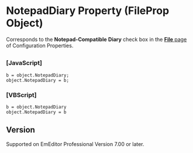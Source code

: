 # NotepadDiary Property (FileProp Object)

Corresponds to the **Notepad-Compatible**
**Diary** check box in the
[**File** page](../../dlg/properties/file/index) of Configuration Properties.

## 

### \[JavaScript\]

```
b = object.NotepadDiary;
object.NotepadDiary = b;
```

### \[VBScript\]

```
b = object.NotepadDiary
object.NotepadDiary = b
```

## Version

Supported on EmEditor Professional Version 7.00 or later.
